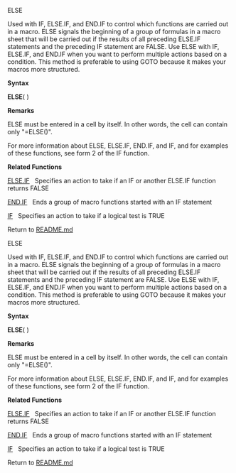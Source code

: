 ELSE

Used with IF, ELSE.IF, and END.IF to control which functions are carried
out in a macro. ELSE signals the beginning of a group of formulas in a
macro sheet that will be carried out if the results of all preceding
ELSE.IF statements and the preceding IF statement are FALSE. Use ELSE
with IF, ELSE.IF, and END.IF when you want to perform multiple actions
based on a condition. This method is preferable to using GOTO because it
makes your macros more structured.

**Syntax**

**ELSE**( )

**Remarks**

ELSE must be entered in a cell by itself. In other words, the cell can
contain only "=ELSE()".

For more information about ELSE, ELSE.IF, END.IF, and IF, and for
examples of these functions, see form 2 of the IF function.

**Related Functions**

[ELSE.IF](ELSE.IF.md)   Specifies an action to take if an IF or another ELSE.IF
function returns FALSE

[END.IF](END.IF.md)   Ends a group of macro functions started with an IF statement

[IF](IF.md)   Specifies an action to take if a logical test is TRUE



Return to [README.md](README.md)

ELSE

Used with IF, ELSE.IF, and END.IF to control which functions are carried
out in a macro. ELSE signals the beginning of a group of formulas in a
macro sheet that will be carried out if the results of all preceding
ELSE.IF statements and the preceding IF statement are FALSE. Use ELSE
with IF, ELSE.IF, and END.IF when you want to perform multiple actions
based on a condition. This method is preferable to using GOTO because it
makes your macros more structured.

**Syntax**

**ELSE**( )

**Remarks**

ELSE must be entered in a cell by itself. In other words, the cell can
contain only "=ELSE()".

For more information about ELSE, ELSE.IF, END.IF, and IF, and for
examples of these functions, see form 2 of the IF function.

**Related Functions**

[ELSE.IF](ELSE.IF.md)   Specifies an action to take if an IF or another ELSE.IF
function returns FALSE

[END.IF](END.IF.md)   Ends a group of macro functions started with an IF statement

[IF](IF.md)   Specifies an action to take if a logical test is TRUE



Return to [README.md](README.md)

